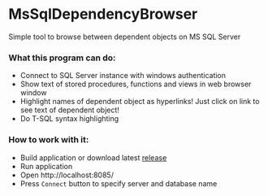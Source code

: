 # MsSqlDependencyBrowser
Simple tool to browse between dependent objects on MS SQL Server

### What this program can do:
* Connect to SQL Server instance with windows authentication
* Show text of stored procedures, functions and views in web browser window
* Highlight names of dependent object as hyperlinks! Just click on link to see text of dependent object!
* Do T-SQL syntax highlighting

### How to work with it:
* Build application or download latest [release](https://github.com/usharik/MsSqlDependencyBrowser/releases)
* Run application
* Open http://localhost:8085/
* Press `Connect` button to specify server and database name
